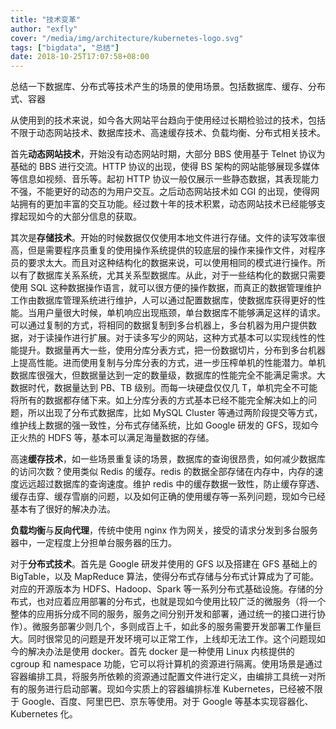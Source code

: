 ```yaml
---
title: "技术变革"
author: "exfly"
cover: "/media/img/architecture/kubernetes-logo.svg"
tags: ["bigdata", "总结"]
date: 2018-10-25T17:07:58+08:00
---
```


总结一下数据库、分布式等技术产生的场景的使用场景。包括数据库、缓存、分布式、容器

<!--more-->

从使用到的技术来说，如今各大网站平台趋向于使用经过长期检验过的技术，包括不限于动态网站技术、数据库技术、高速缓存技术、负载均衡、分布式相关技术。

首先**动态网站技术**，开始没有动态网站时期，大部分 BBS 使用基于 Telnet 协议为基础的 BBS 进行交流。HTTP 协议的出现，使得 BS 架构的网站能够展现多媒体等信息如视频、音乐等。起初 HTTP 协议一般仅展示一些静态数据，其表现能力不强，不能更好的动态的为用户交互。之后动态网站技术如 CGI 的出现，使得网站拥有的更加丰富的交互功能。经过数十年的技术积累，动态网站技术已经能够支撑起现如今的大部分信息的获取。

其次是**存储技术**。开始的时候数据仅仅使用本地文件进行存储。文件的读写效率很高，但是需要程序员重复的使用操作系统提供的较底层的操作来操作文件，对程序员的要求太大。而且对这种结构化的数据来说，可以使用相同的模式进行操作。所以有了数据库关系系统，尤其关系型数据库。从此，对于一些结构化的数据只需要使用 SQL 这种数据操作语言，就可以很方便的操作数据，而真正的数据管理维护工作由数据库管理系统进行维护，人可以通过配置数据库，使数据库获得更好的性能。当用户量很大时候，单机响应出现瓶颈，单台数据库不能够满足这样的请求。可以通过复制的方式，将相同的数据复制到多台机器上，多台机器为用户提供数据，对于读操作进行扩展。对于读多写少的网站，这种方式基本可以实现线性的性能提升。数据量再大一些，使用分库分表方式，把一份数据切片，分布到多台机器上提高性能。进而使用复制与分库分表的方式，进一步压榨单机的性能潜力。单机数据库很强大，但数据量达到一定的数量级，数据库的性能完全不能满足需求。大数据时代，数据量达到 PB、TB 级别。而每一块硬盘仅仅几 T，单机完全不可能将所有的数据都存储下来。如上分库分表的方式基本已经不能完全解决如上的问题，所以出现了分布式数据库，比如 MySQL Cluster 等通过两阶段提交等方式，维护线上数据的强一致性，分布式存储系统，比如 Google 研发的 GFS，现如今正火热的 HDFS 等，基本可以满足海量数据的存储。

高速**缓存技术**，如一些场景重复读的场景，数据库的查询很昂贵，如何减少数据库的访问次数？使用类似 Redis 的缓存。redis 的数据全部存储在内存中，内存的速度远远超过数据库的查询速度。维护 redis 中的缓存数据一致性，防止缓存穿透、缓存击穿、缓存雪崩的问题，以及如何正确的使用缓存等一系列问题，现如今已经基本有了很好的解决办法。

**负载均衡**与**反向代理**，传统中使用 nginx 作为网关，接受的请求分发到多台服务器中，一定程度上分担单台服务器的压力。

对于**分布式技术**。首先是 Google 研发并使用的 GFS 以及搭建在 GFS 基础上的 BigTable，以及 MapReduce 算法，使得分布式存储与分布式计算成为了可能。对应的开源版本为 HDFS、Hadoop、Spark 等一系列分布式基础设施。存储的分布式，也对应着应用部署的分布式，也就是现如今使用比较广泛的微服务（将一个整体的应用拆分成不同的服务，服务之间分别开发和部署，通过统一的接口进行协作）。微服务部署少则几个，多则成百上千，如此多的服务需要开发部署工作量巨大。同时很常见的问题是开发环境可以正常工作，上线却无法工作。这个问题现如今的解决办法是使用 docker。首先 docker 是一种使用 Linux 内核提供的 cgroup 和 namespace 功能，它可以将计算机的资源进行隔离。使用场景是通过容器编排工具，将服务所依赖的资源通过配置文件进行定义，由编排工具统一对所有的服务进行启动部署。现如今实质上的容器编排标准 Kubernetes，已经被不限于 Google、百度、阿里巴巴、京东等使用。对于 Google 等基本实现容器化、Kubernetes 化。

